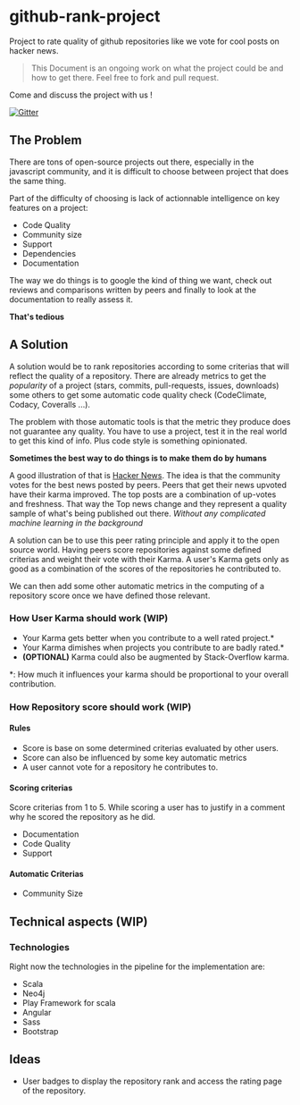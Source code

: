 # github-rank-project
Project to rate quality of github repositories like we vote for cool posts on hacker news.

> This Document is an ongoing work on what the project could be and how to get there. 
> Feel free to fork and pull request.

Come and discuss the project with us !

[![Gitter](https://badges.gitter.im/Join%20Chat.svg)](https://gitter.im/callicles/github-rank-project?utm_source=badge&utm_medium=badge&utm_campaign=pr-badge)

## The Problem
There are tons of open-source projects out there, especially in the javascript community, and it is difficult to choose between project that does the same thing.

Part of the difficulty of choosing is lack of actionnable intelligence on key features on a project:

* Code Quality
* Community size
* Support
* Dependencies
* Documentation

The way we do things is to google the kind of thing we want, check out reviews and comparisons written by peers and finally to look at the documentation to really assess it. 

**That's tedious**

## A Solution
A solution would be to rank repositories according to some criterias that will reflect the quality of a repository. There are already metrics to get the *popularity* of a project (stars, commits, pull-requests, issues, downloads) some others to get some automatic code quality check (CodeClimate, Codacy, Coveralls ...). 

The problem with those automatic tools is that the metric they produce does not guarantee any quality. You have to use a project, test it in the real world to get this kind of info. Plus code style is something opinionated.

**Sometimes the best way to do things is to make them do by humans**

A good illustration of that is [Hacker News](https://news.ycombinator.com/). The idea is that the community votes for the best news posted by peers. Peers that get their news upvoted have their karma improved. The top posts are a combination of up-votes and freshness. That way the Top news change and they represent a quality sample of what's being published out there. *Without any complicated machine learning in the background*

A solution can be to use this peer rating principle and apply it to the open source world. Having peers score repositories against some defined criterias and weight their vote with their Karma. A user's Karma gets only as good as a combination of the scores of the repositories he contributed to.

We can then add some other automatic metrics in the computing of a repository score once we have defined those relevant.

### How User Karma should work (WIP)
* Your Karma gets better when you contribute to a well rated project.* 
* Your Karma dimishes when projects you contribute to are badly rated.*
* **(OPTIONAL)** Karma could also be augmented by Stack-Overflow karma.

*: How much it influences your karma should be proportional to your overall contribution.

### How Repository score should work (WIP)
#### Rules
* Score is base on some determined criterias evaluated by other users.
* Score can also be influenced by some key automatic metrics
* A user cannot vote for a repository he contributes to.

#### Scoring criterias 
Score criterias from 1 to 5. While scoring a user has to justify in a comment why he scored the repository as he did.

* Documentation
* Code Quality
* Support

#### Automatic Criterias
* Community Size

## Technical aspects (WIP)

### Technologies
Right now the technologies in the pipeline for the implementation are:

* Scala
* Neo4j
* Play Framework for scala
* Angular
* Sass
* Bootstrap

## Ideas
* User badges to display the repository rank and access the rating page of the repository.
